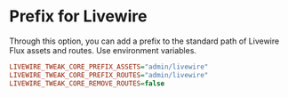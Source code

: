 # Prefix for Livewire

Through this option, you can add a prefix to the standard path of Livewire Flux assets and routes. Use environment variables.

```ini
LIVEWIRE_TWEAK_CORE_PREFIX_ASSETS="admin/livewire"
LIVEWIRE_TWEAK_CORE_PREFIX_ROUTES="admin/livewire"
LIVEWIRE_TWEAK_CORE_REMOVE_ROUTES=false
```
